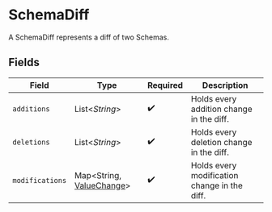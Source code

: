 # SchemaDiff

A SchemaDiff represents a diff of two Schemas.


## Fields

| Field                                                          | Type                                                           | Required                                                       | Description                                                    |
| -------------------------------------------------------------- | -------------------------------------------------------------- | -------------------------------------------------------------- | -------------------------------------------------------------- |
| `additions`                                                    | List<*String*>                                                 | :heavy_check_mark:                                             | Holds every addition change in the diff.                       |
| `deletions`                                                    | List<*String*>                                                 | :heavy_check_mark:                                             | Holds every deletion change in the diff.                       |
| `modifications`                                                | Map<String, [ValueChange](../../models/shared/ValueChange.md)> | :heavy_check_mark:                                             | Holds every modification change in the diff.                   |